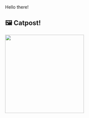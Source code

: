 Hello there!



## 🖼️ Catpost!

<sub>
    <img src="https://cdn2.thecatapi.com/images/iPaBC8mFT.jpg" height="256">
</sub>

